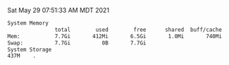 Sat May 29 07:51:33 AM MDT 2021
```bash
System Memory
               total        used        free      shared  buff/cache   available
Mem:           7.7Gi       412Mi       6.5Gi       1.0Mi       740Mi       7.0Gi
Swap:          7.7Gi          0B       7.7Gi
System Storage
437M	.
```
```bash
